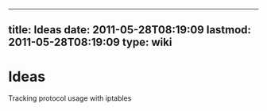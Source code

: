 
---
title: Ideas
date: 2011-05-28T08:19:09
lastmod: 2011-05-28T08:19:09
type: wiki
---
Ideas
=====

Tracking <link>protocol usage with iptables</link>

